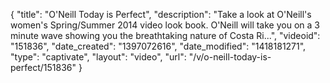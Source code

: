 {
    "title": "O'Neill Today is Perfect",
    "description": "Take a look at O'Neill's women's Spring\/Summer 2014 video look book. O'Neill will take you on a 3 minute wave showing you the breathtaking nature of Costa Ri...",
    "videoid": "151836",
    "date_created": "1397072616",
    "date_modified": "1418181271",
    "type": "captivate",
    "layout": "video",
    "url": "\/v\/o-neill-today-is-perfect\/151836"
}